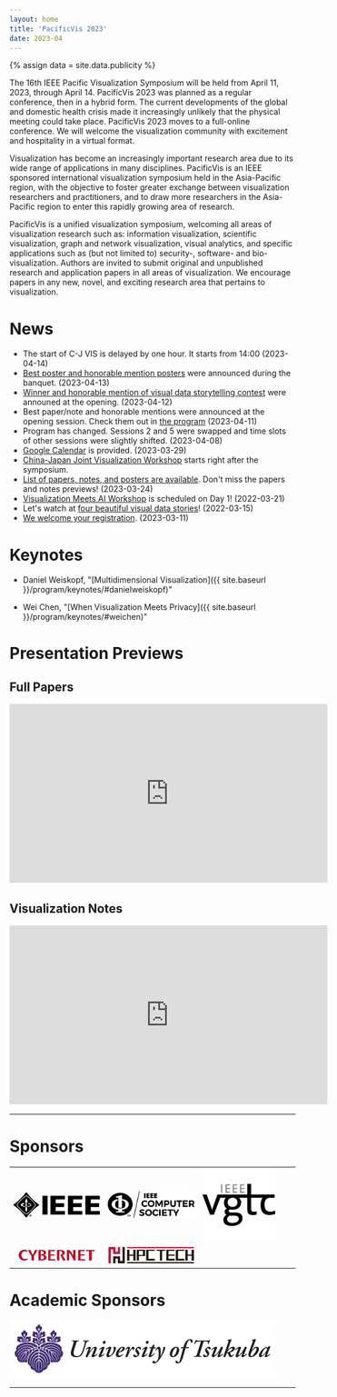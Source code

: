 ```yaml
---
layout: home
title: 'PacificVis 2023'
date: 2023-04
---
```


{% assign data = site.data.publicity %}

The 16th IEEE Pacific Visualization Symposium will be held from April 11, 2023, through April 14. PacificVis 2023 was planned as a regular conference, then in a hybrid form. The current developments of the global and domestic health crisis made it increasingly unlikely that the physical meeting could take place. PacificVis 2023 moves to a full-online conference. We will welcome the visualization community with excitement and hospitality in a virtual format.

Visualization has become an increasingly important research area due to its wide range of applications in many disciplines. PacificVis is an IEEE sponsored international visualization symposium held in the Asia-Pacific region, with the objective to foster greater exchange between visualization researchers and practitioners, and to draw more researchers in the Asia-Pacific region to enter this rapidly growing area of research.

PacificVis is a unified visualization symposium, welcoming all areas of visualization research such as: information visualization, scientific visualization, graph and network visualization, visual analytics, and specific applications such as (but not limited to) security-, software- and bio-visualization. Authors are invited to submit original and unpublished research and application papers in all areas of visualization. We encourage papers in any new, novel, and exciting research area that pertains to visualization.

# News

- The start of C-J VIS is delayed by one hour.  It starts from 14:00 (2023-04-14)
- [Best poster and honorable mention posters]({{site.baseurl}}/program/sessions/) were announced during the banquet.  (2023-04-13)
- [Winner and honorable mention of visual data storytelling contest]({{site.baseurl}}/program/contest) were announed at the opening. (2023-04-12)
- Best paper/note and honorable mentions were announced at the opening session.  Check them out in [the program]({{site.baseurl}}/program/sessions/) (2023-04-11)
- <span class="attention">Program has changed.</span>  Sessions 2 and 5 were swapped and time slots of other sessions were slightly shifted.  (2023-04-08)
- [Google Calendar](https://calendar.google.com/calendar/u/0?cid=bnU1OHFvOTBtdjZpN2thOGpyZHZycnRnNTBAZ3JvdXAuY2FsZW5kYXIuZ29vZ2xlLmNvbQ) is provided.  (2023-03-29)
- [China-Japan Joint Visualization Workshop](https://fj.ics.keio.ac.jp/cj2022/) starts right after the symposium.
- [List of papers, notes, and posters are available]({{site.baseurl}}/program/accepted).  Don't miss the papers and notes previews! (2023-03-24)
- [Visualization Meets AI Workshop]({{site.baseurl}}/program/visxai/) is scheduled on Day 1!  (2022-03-21)
- Let's watch at [four beautiful visual data stories]({{site.baseurl}}/program/contest/)!  (2022-03-15)
- [We welcome your registration]({{site.baseurl}}/registration/). (2023-03-11)

<!--
# Welcome to PacificVis 2023!

<div class="conf-chair" style="display: inline-block; width: 47%; text-align: center;">
<span class="role">General Conference Chair</span><br/>
<img src="assets/images/oc/Kazuo_Misue.jpg"
     class="circle" width="200" height="200" /><br />
<strong>Kazuo Misue</strong><br/>
University of Tsukuba
</div>

<div class="conf-chair" style="display: inline-block; width: 47%; text-align: center;">
<span class="role">Organization Chair</span><br/>
<img src="assets/images/oc/Naohisa_Sakamoto.jpg"
     class="circle" width="200" height="200" /><br />
<strong>Naohisa Sakamoto Misue</strong><br/>
Kobe University
</div>
-->

# Keynotes

- Daniel Weiskopf, "[Multidimensional Visualization]({{ site.baseurl }}/program/keynotes/#danielweiskopf)"

- Wei Chen, "[When Visualization Meets Privacy]({{ site.baseurl }}/program/keynotes/#weichen)"

# Presentation Previews

## Full Papers

<iframe width="560" height="315"
  src="https://www.youtube.com/embed/videoseries?list=PLXEbtjyc9YS63eAsnJ0_3AWjC7lVFOFHh"
  title="YouTube video player"
  frameborder="0"
  allow="accelerometer; autoplay; clipboard-write; encrypted-media; gyroscope; picture-in-picture"
  allowfullscreen></iframe>


## Visualization Notes

<iframe width="560" height="315"
  src="https://www.youtube.com/embed/pS0jLAr1-xo"
  title="YouTube video player"
  frameborder="0"
  allow="accelerometer; autoplay; clipboard-write; encrypted-media; gyroscope; picture-in-picture"
  allowfullscreen></iframe>

---

# Sponsors

<table align="center" border="0" cellpadding="0" cellspacing="0">
    <tr bordercolor="red">
        <td width="33%">
           <a href="https://www.ieee.org/"><img src="assets/images/sponser/IEEE-logo.jpg"></a>
        </td>
        <td width="33%">
           <a href="https://www.computer.org/"><img src="assets/images/sponser/IEEE-CS_LogoTM-black.jpg"></a>
        </td>    
        <td height="33%">
           <a href="https://tc.computer.org/vgtc/"><img src="assets/images/sponser/vgtclogo-128_128.jpg"></a>
        </td>
    </tr>
    <tr>
        <td>
           <a href="https://www.cybernet.co.jp/"><img src="assets/images/sponser/cybernet.jpg"></a>
        </td>
        <td>
           <a href="https://www.hpctech.co.jp/"><img src="assets/images/sponser/hpctech.png"></a>
        </td>
    </tr>
</table>

# Academic Sponsors

<p><img src="assets/images/tsukuba/tsukuba-cropped.png"></p>

---
